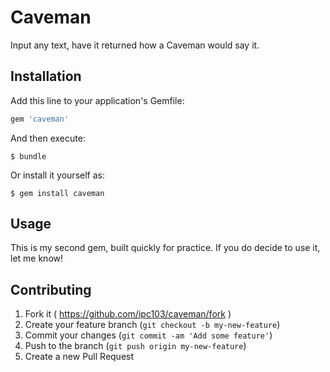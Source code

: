 # Caveman

Input any text, have it returned how a Caveman would say it. 

## Installation

Add this line to your application's Gemfile:

```ruby
gem 'caveman'
```

And then execute:

    $ bundle

Or install it yourself as:

    $ gem install caveman

## Usage

This is my second gem, built quickly for practice. If you do decide to use it, let me know!
## Contributing

1. Fork it ( https://github.com/ipc103/caveman/fork )
2. Create your feature branch (`git checkout -b my-new-feature`)
3. Commit your changes (`git commit -am 'Add some feature'`)
4. Push to the branch (`git push origin my-new-feature`)
5. Create a new Pull Request
